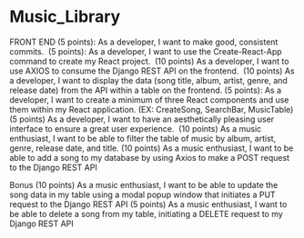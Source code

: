 # Music_Library

FRONT END
(5 points): As a developer, I want to make good, consistent commits.  
(5 points): As a developer, I want to use the Create-React-App command to create my React project.  
(10 points) As a developer, I want to use AXIOS to consume the Django REST API on the frontend.  
(10 points) As a developer, I want to display the data (song title, album, artist, genre, and release date) from the API within a table on the frontend. 
(5 points): As a developer, I want to create a minimum of three React components and use them within my React application. (EX: CreateSong, SearchBar, MusicTable) 
(5 points) As a developer, I want to have an aesthetically pleasing user interface to ensure a great user experience.  
(10 points) As a music enthusiast, I want to be able to filter the table of music by album, artist, genre, release date, and title. 
(10 points) As a music enthusiast, I want to be able to add a song to my database by using Axios to make a POST request to the Django REST API
 
Bonus
(10 points) As a music enthusiast, I want to be able to update the song data in my table using a modal popup window that initiates a PUT request to the Django REST API
(5 points) As a music enthusiast, I want to be able to delete a song from my table, initiating a DELETE request to my Django REST API
